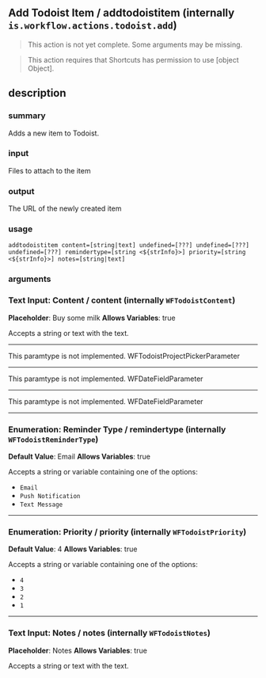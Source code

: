 
## Add Todoist Item / addtodoistitem (internally `is.workflow.actions.todoist.add`)

> This action is not yet complete. Some arguments may be missing.


> This action requires that Shortcuts has permission to use [object Object].


## description
### summary
Adds a new item to Todoist.

### input
Files to attach to the item

### output
The URL of the newly created item

### usage
`addtodoistitem content=[string|text] undefined=[???] undefined=[???] undefined=[???] remindertype=[string <${strInfo}>] priority=[string <${strInfo}>] notes=[string|text]`

### arguments
### Text Input: Content / content (internally `WFTodoistContent`)
**Placeholder**: Buy some milk
**Allows Variables**: true


Accepts a string 
or text
with the text.

---

This paramtype is not implemented. WFTodoistProjectPickerParameter

---

This paramtype is not implemented. WFDateFieldParameter

---

This paramtype is not implemented. WFDateFieldParameter

---

### Enumeration: Reminder Type / remindertype (internally `WFTodoistReminderType`)
**Default Value**: Email
**Allows Variables**: true


Accepts a string 
or variable
containing one of the options:

- `Email`
- `Push Notification`
- `Text Message`

---

### Enumeration: Priority / priority (internally `WFTodoistPriority`)
**Default Value**: 4
**Allows Variables**: true


Accepts a string 
or variable
containing one of the options:

- `4`
- `3`
- `2`
- `1`

---

### Text Input: Notes / notes (internally `WFTodoistNotes`)
**Placeholder**: Notes
**Allows Variables**: true


Accepts a string 
or text
with the text.
